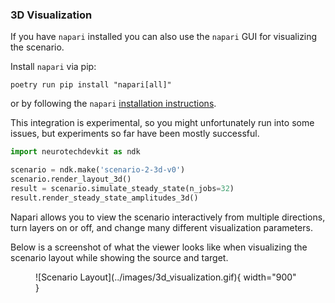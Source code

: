 ### 3D Visualization

If you have `napari` installed you can also use the `napari` GUI for visualizing the scenario.

Install `napari` via pip:

```
poetry run pip install "napari[all]"
```

or by following the `napari` [installation instructions](https://napari.org/stable/tutorials/fundamentals/installation.html).

This integration is experimental, so you might unfortunately run into some issues, but experiments so far have been mostly successful.

```py
import neurotechdevkit as ndk

scenario = ndk.make('scenario-2-3d-v0')
scenario.render_layout_3d()
result = scenario.simulate_steady_state(n_jobs=32)
result.render_steady_state_amplitudes_3d()
```

Napari allows you to view the scenario interactively from multiple directions, turn layers on or off, and change many different visualization parameters.

Below is a screenshot of what the viewer looks like when visualizing the scenario layout while showing the source and target.

<figure markdown>
  ![Scenario Layout](../images/3d_visualization.gif){ width="900" }
</figure>
